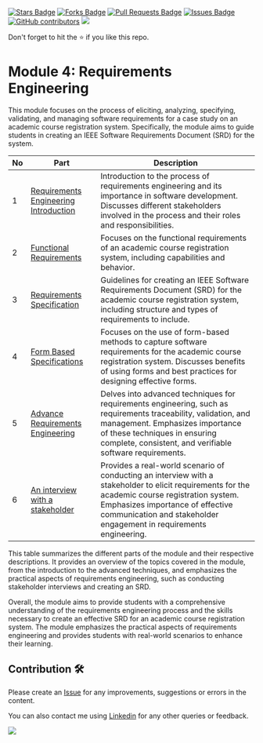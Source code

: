 <a href="https://github.com/drshahizan/software-engineering/stargazers"><img src="https://img.shields.io/github/stars/drshahizan/software-engineering" alt="Stars Badge"/></a>
<a href="https://github.com/drshahizan/software-engineering/network/members"><img src="https://img.shields.io/github/forks/drshahizan/software-engineering" alt="Forks Badge"/></a>
<a href="https://github.com/drshahizan/software-engineering/pulls"><img src="https://img.shields.io/github/issues-pr/drshahizan/software-engineering" alt="Pull Requests Badge"/></a>
<a href="https://github.com/drshahizan/software-engineering"><img src="https://img.shields.io/github/issues/drshahizan/software-engineering" alt="Issues Badge"/></a>
<a href="https://github.com/drshahizan/software-engineering/graphs/contributors"><img alt="GitHub contributors" src="https://img.shields.io/github/contributors/drshahizan/software-engineering?color=2b9348"></a>
![](https://visitor-badge.glitch.me/badge?page_id=drshahizan/software-engineering)

Don't forget to hit the :star: if you like this repo.




# Module 4: Requirements Engineering

This module focuses on the process of eliciting, analyzing, specifying, validating, and managing software requirements for a case study on an academic course registration system. Specifically, the module aims to guide students in creating an IEEE Software Requirements Document (SRD) for the system.

| No | Part | Description |
| --- | --- | --- |
| 1 | [Requirements Engineering Introduction](p1-intro.md) | Introduction to the process of requirements engineering and its importance in software development. Discusses different stakeholders involved in the process and their roles and responsibilities. |
| 2 | [Functional Requirements](p2-functional.md) | Focuses on the functional requirements of an academic course registration system, including capabilities and behavior. |
| 3 | [Requirements Specification](p3-soft-requirement.md) | Guidelines for creating an IEEE Software Requirements Document (SRD) for the academic course registration system, including structure and types of requirements to include. |
| 4 | [Form Based Specifications](p4-form.md) | Focuses on the use of form-based methods to capture software requirements for the academic course registration system. Discusses benefits of using forms and best practices for designing effective forms. |
| 5 | [Advance Requirements Engineering](p5-req-eng.md) | Delves into advanced techniques for requirements engineering, such as requirements traceability, validation, and management. Emphasizes importance of these techniques in ensuring complete, consistent, and verifiable software requirements. |
| 6 | [An interview with a stakeholder](p6-interview.md)  | Provides a real-world scenario of conducting an interview with a stakeholder to elicit requirements for the academic course registration system. Emphasizes importance of effective communication and stakeholder engagement in requirements engineering. | 

This table summarizes the different parts of the module and their respective descriptions. It provides an overview of the topics covered in the module, from the introduction to the advanced techniques, and emphasizes the practical aspects of requirements engineering, such as conducting stakeholder interviews and creating an SRD.

Overall, the module aims to provide students with a comprehensive understanding of the requirements engineering process and the skills necessary to create an effective SRD for an academic course registration system. The module emphasizes the practical aspects of requirements engineering and provides students with real-world scenarios to enhance their learning.

## Contribution 🛠️
Please create an [Issue](https://github.com/drshahizan/software-engineering/issues) for any improvements, suggestions or errors in the content.

You can also contact me using [Linkedin](https://www.linkedin.com/in/drshahizan/) for any other queries or feedback.

![](https://komarev.com/ghpvc/?username=drshahizan&label=Views&color=0e75b6&style=flat)



